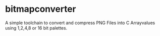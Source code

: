 # bitmapconverter
A simple toolchain to convert and compress PNG Files into C Arrayvalues using 1,2,4,8 or 16 bit palettes.
